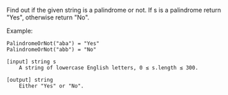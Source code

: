 Find out if the given string is a palindrome or not. If s is a palindrome return "Yes", otherwise return "No".

Example:

```
PalindromeOrNot("aba") = "Yes"
PalindromeOrNot("abb") = "No"

[input] string s
    A string of lowercase English letters, 0 ≤ s.length ≤ 300.

[output] string
    Either "Yes" or "No".
```
